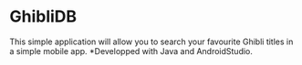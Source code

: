 # GhibliDB
This simple application will allow you to search your favourite Ghibli titles in a simple mobile app.
*Developped with Java and AndroidStudio.
